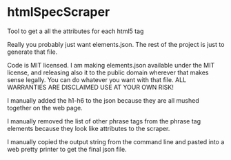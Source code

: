 # htmlSpecScraper
Tool to get a all the attributes for each html5 tag

Really you probably just want elements.json. The rest of the project is just to generate that file.

Code is MIT licensed. I am making elements.json available under the MIT license, and releasing also it to the public domain wherever
that makes sense legally. You can do whatever you want with that file. ALL WARRANTIES ARE DISCLAIMED USE AT YOUR OWN RISK!

I manually added the h1-h6 to the json because they are all mushed together on the web page.

I manually removed the list of other phrase tags from the phrase tag elements because they look like attributes to the scraper.

I manually copied the output string from the command line and pasted into a web pretty printer to get the final json file.

